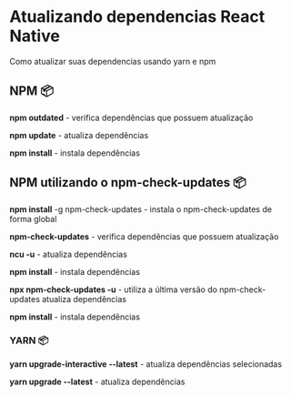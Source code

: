 # Atualizando dependencias React Native

Como atualizar suas dependencias usando yarn e npm

## NPM 📦

**npm outdated**  - verifica dependências que possuem atualização

**npm update** - atualiza dependências

**npm install** - instala dependências

## NPM utilizando o npm-check-updates 📦

**npm install** -g npm-check-updates - instala o npm-check-updates de forma global

**npm-check-updates** - verifica dependências que possuem atualização

**ncu -u** - atualiza dependências

**npm install** - instala dependências

**npx npm-check-updates -u** - utiliza a última versão do npm-check-updates atualiza dependências

**npm install** - instala dependências

### YARN 📦

**yarn upgrade-interactive --latest** - atualiza dependências selecionadas

**yarn upgrade --latest** - atualiza dependências
